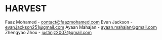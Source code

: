 # HARVEST
Faaz Mohamed - contact@faazmohamed.com
Evan Jackson - evan.jackson251@gmail.com
Ayaan Mahajan - ayaan.mahajan@gmail.com
Zhengyao Zhou - justinjz2007@gmail.com
